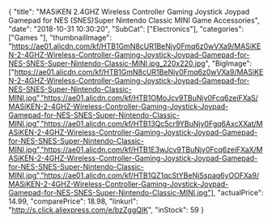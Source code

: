 {
	"title": "MASiKEN 2.4GHZ Wireless Controller Gaming Joystick Joypad Gamepad for NES (SNES)Super Nintendo Classic MINI Game Accessories",
	"date": "2018-10-31 10:30:20",
	"SubCat": ["Electronics"],
	"categories": ["Games "],
	"thumbnailImage": "https://ae01.alicdn.com/kf/HTB1GmN8cUR1BeNjy0Fmq6z0wVXa9/MASiKEN-2-4GHZ-Wireless-Controller-Gaming-Joystick-Joypad-Gamepad-for-NES-SNES-Super-Nintendo-Classic-MINI.jpg_220x220.jpg",
	"BigImage": ["https://ae01.alicdn.com/kf/HTB1GmN8cUR1BeNjy0Fmq6z0wVXa9/MASiKEN-2-4GHZ-Wireless-Controller-Gaming-Joystick-Joypad-Gamepad-for-NES-SNES-Super-Nintendo-Classic-MINI.jpg","https://ae01.alicdn.com/kf/HTB1OMoJcv9TBuNjy0Fcq6zeiFXaS/MASiKEN-2-4GHZ-Wireless-Controller-Gaming-Joystick-Joypad-Gamepad-for-NES-SNES-Super-Nintendo-Classic-MINI.jpg","https://ae01.alicdn.com/kf/HTB13Qc5cr9YBuNjy0Fgq6AxcXXat/MASiKEN-2-4GHZ-Wireless-Controller-Gaming-Joystick-Joypad-Gamepad-for-NES-SNES-Super-Nintendo-Classic-MINI.jpg","https://ae01.alicdn.com/kf/HTB1E3wJcv9TBuNjy0Fcq6zeiFXaX/MASiKEN-2-4GHZ-Wireless-Controller-Gaming-Joystick-Joypad-Gamepad-for-NES-SNES-Super-Nintendo-Classic-MINI.jpg","https://ae01.alicdn.com/kf/HTB1QZ1qcStYBeNjSspaq6yOOFXa9/MASiKEN-2-4GHZ-Wireless-Controller-Gaming-Joystick-Joypad-Gamepad-for-NES-SNES-Super-Nintendo-Classic-MINI.jpg"],
	"actualPrice": 14.99,
	"comparePrice": 18.98,
	"linkurl": "http://s.click.aliexpress.com/e/bzZggQlK",
	"inStock": 59
}

